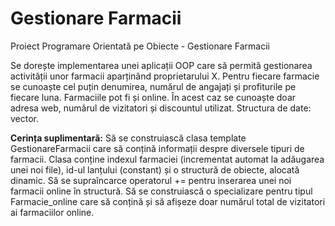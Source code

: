 # Gestionare Farmacii
Proiect Programare Orientată pe Obiecte - Gestionare Farmacii

Se dorește implementarea unei aplicații OOP care să permită gestionarea activității unor farmacii aparținând proprietarului X. 
Pentru fiecare farmacie se cunoaște cel puțin denumirea, numărul de angajați și profiturile pe fiecare luna. Farmaciile pot fi și online. 
În acest caz se cunoaște doar adresa web, numărul de vizitatori și discountul utilizat. Structura de date: vector.

**Cerința suplimentară:**
Să se construiască clasa template GestionareFarmacii care să conțină informații despre diversele tipuri de farmacii. Clasa conține indexul farmaciei (incrementat automat la adăugarea unei noi file), id-ul lanțului (constant) și o structură de obiecte, alocată dinamic. 
Să se supraîncarce operatorul += pentru inserarea unei noi farmacii online în structură. Să se construiască o specializare pentru tipul Farmacie_online care să conțină și să afișeze doar numărul total de vizitatori ai farmaciilor online.
